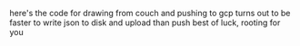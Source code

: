 here's the code for drawing from couch and pushing to gcp
turns out to be faster to write json to disk and upload than push
best of luck, rooting for you
